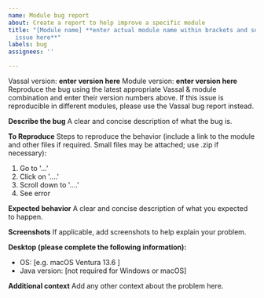 ```yaml
---
name: Module bug report
about: Create a report to help improve a specific module
title: "[Module name] **enter actual module name within brackets and summarise the
  issue here**"
labels: bug
assignees: ''

---
```


Vassal version: **enter version here**
Module version: **enter version here**
Reproduce the bug using the latest appropriate Vassal & module combination and enter their version numbers above. If this issue is reproducible in different modules, please use the Vassal bug report instead.

**Describe the bug**
A clear and concise description of what the bug is.

**To Reproduce**
Steps to reproduce the behavior (include a link to the module and other files if required. Small files may be attached; use .zip if necessary):
1. Go to '...'
2. Click on '....'
3. Scroll down to '....'
4. See error

**Expected behavior**
A clear and concise description of what you expected to happen.

**Screenshots**
If applicable, add screenshots to help explain your problem.

**Desktop (please complete the following information):**
- OS: [e.g. macOS Ventura 13.6 ]
- Java version: [not required for Windows or macOS]

**Additional context**
Add any other context about the problem here.
